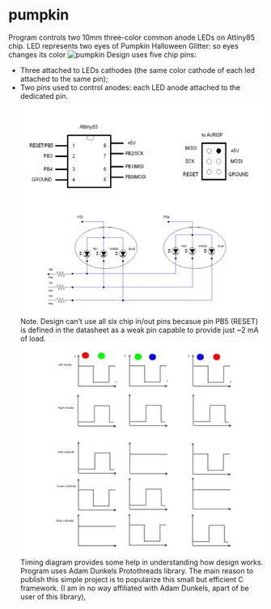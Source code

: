 # pumpkin

Program controls two 10mm three-color common anode LEDs on Attiny85 chip. 
LED represents two eyes of Pumpkin Halloween Glitter: so eyes changes its color 
![pumpkin](./images/ezgif.com-gif-maker.gif)
Design uses five chip pins: 
* Three attached to LEDs cathodes (the same color cathode of each led attached to the same pin);
* Two pins used to control anodes:  each LED anode attached to the dedicated pin.
![circut](./images/pumpkin_crop.png)
Note. Design can't use all six chip in/out pins becasue pin PB5 (RESET) is
defined in the datasheet as a weak pin capable to provide just ~2 mA of load.
![timing](./images/pumpkin_diagram.jpeg)
Timing diagram provides some help in understanding how design works.
Program uses Adam Dunkels Protothreads library. 
The main reason to publish this simple project is to popularize this small 
but efficient C framework. (I am in no way affiliated with Adam Dunkels, apart of be 
user of this library),